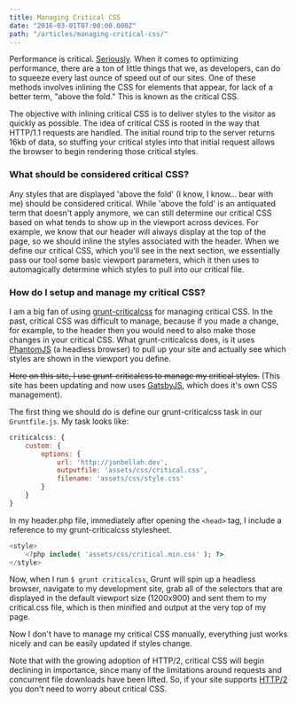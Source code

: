 ```yaml
---
title: Managing Critical CSS
date: "2016-03-01T07:00:00.000Z"
path: "/articles/managing-critical-css/"
---
```


Performance is critical. [Seriously](https://wpostats.com/). When it comes to optimizing performance, there are a ton of little things that we, as developers, can do to squeeze every last ounce of speed out of our sites. One of these methods involves inlining the CSS for elements that appear, for lack of a better term, "above the fold." This is known as the critical CSS.

The objective with inlining critical CSS is to deliver styles to the visitor as quickly as possible. The idea of critical CSS is rooted in the way that HTTP/1.1 requests are handled. The initial round trip to the server returns 16kb of data, so stuffing your critical styles into that initial request allows the browser to begin rendering those critical styles.

### What should be considered critical CSS?

Any styles that are displayed 'above the fold' (I know, I know... bear with me) should be considered critical. While 'above the fold' is an antiquated term that doesn't apply anymore, we can still determine our critical CSS based on what tends to show up in the viewport across devices. For example, we know that our header will always display at the top of the page, so we should inline the styles associated with the header. When we define our critical CSS, which you'll see in the next section, we essentially pass our tool some basic viewport parameters, which it then uses to automagically determine which styles to pull into our critical file.

### How do I setup and manage my critical CSS?

I am a big fan of using [grunt-criticalcss](https://github.com/filamentgroup/grunt-criticalcss) for managing critical CSS. In the past, critical CSS was difficult to manage, because if you made a change, for example, to the header then you would need to also make those changes in your critical CSS. What grunt-criticalcss does, is it uses [PhantomJS](http://phantomjs.org/) (a headless browser) to pull up your site and actually see which styles are shown in the viewport you define.

~~Here on this site, I use grunt-criticalcss to manage my critical styles.~~ (This site has been updating and now uses [GatsbyJS](https://gatsbyjs.org), which does it's own CSS management).

The first thing we should do is define our grunt-criticalcss task in our `Gruntfile.js`. My task looks like:

```javascript
criticalcss: {
    custom: {
        options: {
            url: 'http://jonbellah.dev',
            outputfile: 'assets/css/critical.css',
            filename: 'assets/css/style.css'
        }
    }
}
```

In my header.php file, immediately after opening the `<head>` tag, I include a reference to my grunt-criticalcss stylesheet.

```php
<style>
    <?php include( 'assets/css/critical.min.css' ); ?>
</style>
```

Now, when I run `$ grunt criticalcss`, Grunt will spin up a headless browser, navigate to my development site, grab all of the selectors that are displayed in the default viewport size (1200x900) and sent them to my critical.css file, which is then minified and output at the very top of my page.

Now I don't have to manage my critical CSS manually, everything just works nicely and can be easily updated if styles change.

Note that with the growing adoption of HTTP/2, critical CSS will begin declining in importance, since many of the limitations around requests and concurrent file downloads have been lifted. So, if your site supports [HTTP/2](https://http2.github.io/) you don't need to worry about critical CSS.